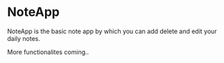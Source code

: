 # NoteApp

NoteApp is the basic note app by which you can add delete and edit your daily notes.

More functionalites coming..
